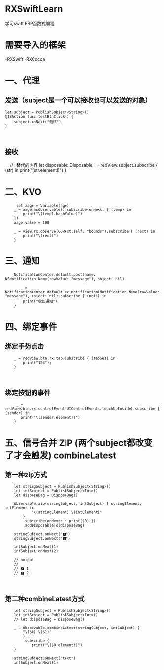 # RXSwiftLearn
学习swift FRP函数式编程

# 需要导入的框架

-RXSwift
-RXCocoa

# 一、代理

## 发送（subject是一个可以接收也可以发送的对象）

    let subject = PublishSubject<String>()
    @IBAction func testBtnClick() {
        subject.onNext("测试")
    }
    
## 接收
    
    // _替代的内容 let disposable: Disposable
    _ = redView.subject.subscribe { (str) in
        print("\(str.element!)")
    }
    
# 二、KVO
 
         let aage = Variable(age)
        _ = aage.asObservable().subscribe(onNext: { (temp) in
            print("\(temp?.hashValue)")
        })
        aage.value = 100
        
        _ = view.rx.observe(CGRect.self, "bounds").subscribe { (rect) in
            print("\(rect)")
        }
        
# 三、通知

        NotificationCenter.default.post(name: NSNotification.Name(rawValue: "message"), object: nil)
   
           _ = NotificationCenter.default.rx.notification(Notification.Name(rawValue: "message"), object: nil).subscribe { (noti) in
            print("收到通知")
        }
        
# 四、绑定事件

## 绑定手势点击

        _ = redView.btn.rx.tap.subscribe { (tapGes) in
            print("123");
        }
      
## 绑定按钮的事件
 
         _ = redView.btn.rx.controlEvent(UIControlEvents.touchUpInside).subscribe { (sender) in
           print("\(sender.element!)")
        }
        
# 五、信号合并 ZIP (两个subject都改变了才会触发) combineLatest
 
## 第一种zip方式

        let stringSubject = PublishSubject<String>()
        let intSubject = PublishSubject<Int>()
        let disposeBag = DisposeBag()
        
        Observable.zip(stringSubject, intSubject) { stringElement, intElement in
                "\(stringElement) \(intElement)"
            }
            .subscribe(onNext: { print($0) })
            .addDisposableTo(disposeBag)
        
        stringSubject.onNext("🅰️")
        stringSubject.onNext("🅱️")
        
        intSubject.onNext(1)
        intSubject.onNext(2)
        
        // output
        //
        // 🅰️ 1
        // 🅱️ 2
        
## 第二种combineLatest方式

        let stringSubject = PublishSubject<String>()
        let intSubject = PublishSubject<Int>()
        // let disposeBag = DisposeBag()
        
        _ = Observable.combineLatest(stringSubject, intSubject) {
            "\($0) \($1)"
            }
            .subscribe {
                print("\($0.element!)")
        }
        
        stringSubject.onNext("text")
        intSubject.onNext(1)
